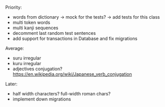 Priority:
- words from dictionary
     -> mock for the tests?
     -> add tests for this class
- multi token words
- multi kanji sequences
- decomment last random test sentences
- add support for transactions in Database and fix migrations

Average:
- suru irregular
- kuru irregular
- adjectives conjugation? https://en.wikipedia.org/wiki/Japanese_verb_conjugation

Later:
- half width characters? full-width roman chars?
- implement down migrations
